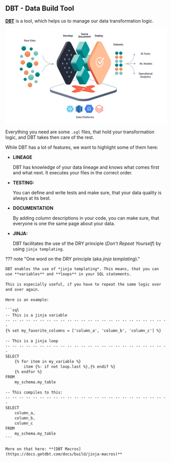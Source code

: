 ## DBT - Data Build Tool

**[DBT](https://www.getdbt.com/)** is a tool, which helps us to manage our data transformation logic. 

![airbyte csv source](../images/dbt.png)

Everything you need are some `.sql` files, that hold your transformation logic, and DBT takes then care of the rest.

While DBT has a lot of features, we want to highlight some of them here:

- **LINEAGE**
    
    DBT has knowledge of your data lineage and knows what comes first and what next. It executes your files in the correct order.

- **TESTING:**

    You can define and write tests and make sure, that your data quality is always at its best.

- **DOCUMENTATION**

    By adding column descriptions in your code, you can make sure, that everyone is one the same page about your data.

- **JINJA:** 

    DBT facilitates the use of the DRY principle (*Don't Repeat Yourself*) by using `jinja templating`.


??? note "One word on the DRY principle (aka *jinja templating*)."

    DBT enables the use of *jinja templating*. This means, that you can use **variables** and **loops** in your SQL statements.

    This is especially useful, if you have to repeat the same logic over and over again.

    Here is an example:

    ```sql
    -- This is a jinja variable
    -- -- -- -- -- -- -- -- -- -- -- -- -- -- -- -- -- -- -- -- -- -- -- -- 
    {% set my_favorite_columns = ['column_a', 'column_b', 'column_c'] %}

    -- This is a jinja loop
    -- -- -- -- -- -- -- -- -- -- -- -- -- -- -- -- -- -- -- -- -- -- -- -- 
    SELECT 
        {% for item in my_variable %}
            item {%- if not loop.last %},{% endif %}
        {% endfor %}
    FROM 
        my_schema.my_table

    -- This compiles to this:
    -- -- -- -- -- -- -- -- -- -- -- -- -- -- -- -- -- -- -- -- -- -- -- -- 
    SELECT 
        column_a, 
        column_b, 
        column_c
    FROM
        my_schema.my_table
    ```

    More on that here: **[DBT Macros](https://docs.getdbt.com/docs/build/jinja-macros)**